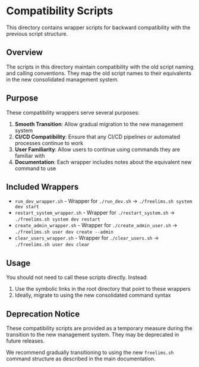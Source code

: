 # Compatibility Scripts

This directory contains wrapper scripts for backward compatibility with the previous script structure.

## Overview

The scripts in this directory maintain compatibility with the old script naming and calling conventions. They map the old script names to their equivalents in the new consolidated management system.

## Purpose

These compatibility wrappers serve several purposes:

1. **Smooth Transition**: Allow gradual migration to the new management system
2. **CI/CD Compatibility**: Ensure that any CI/CD pipelines or automated processes continue to work
3. **User Familiarity**: Allow users to continue using commands they are familiar with
4. **Documentation**: Each wrapper includes notes about the equivalent new command to use

## Included Wrappers

- `run_dev_wrapper.sh` - Wrapper for `./run_dev.sh` → `./freelims.sh system dev start`
- `restart_system_wrapper.sh` - Wrapper for `./restart_system.sh` → `./freelims.sh system dev restart`
- `create_admin_wrapper.sh` - Wrapper for `./create_admin_user.sh` → `./freelims.sh user dev create --admin`
- `clear_users_wrapper.sh` - Wrapper for `./clear_users.sh` → `./freelims.sh user dev clear`

## Usage

You should not need to call these scripts directly. Instead:

1. Use the symbolic links in the root directory that point to these wrappers
2. Ideally, migrate to using the new consolidated command syntax

## Deprecation Notice

These compatibility scripts are provided as a temporary measure during the transition to the new management system. They may be deprecated in future releases.

We recommend gradually transitioning to using the new `freelims.sh` command structure as described in the main documentation. 